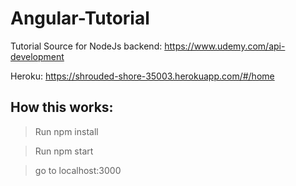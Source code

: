 # Angular-Tutorial
Tutorial Source for NodeJs backend: https://www.udemy.com/api-development

Heroku: https://shrouded-shore-35003.herokuapp.com/#/home

## How this works:

> Run npm install

> Run npm start

> go to localhost:3000